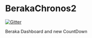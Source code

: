 BerakaChronos2
==============

[![Gitter](https://badges.gitter.im/Join%20Chat.svg)](https://gitter.im/zekeApps/BerakaChronos?utm_source=badge&utm_medium=badge&utm_campaign=pr-badge&utm_content=badge)

Beraka Dashboard and new CountDown
